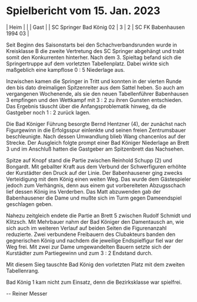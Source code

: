 # Spielbericht vom 15. Jan. 2023

| Heim | | | Gast |
| SC Springer Bad König 02 | 3 | 2 | SC FK Babenhausen 1994 03 |

Seit Beginn des Saisonstarts bei den Schachverbandsrunden wurde in Kreisklasse B die zweite Vertretung des SC Springer abgehängt und trabt somit den Konkurrenten hinterher. Nach dem 3. Spieltag befand sich die Springertruppe auf dem vorletzten Tabellenplatz. Dabei wirkte sich maßgeblich eine kampflose 0 : 5 Niederlage aus.

Inzwischen kamen die Springer in Tritt und konnten in der vierten Runde den bis dato dreimaligen Spitzenreiter aus dem Sattel heben. So auch am vergangenen Wochenende, als sie den neuen Tabellenführer Babenhausen 3 empfingen und den Wettkampf mit 3 : 2 zu ihren Gunsten entschieden. Das Ergebnis täuscht über die Anfangsproblematik hinweg, da die Gastgeber noch 1 : 2 zurück lagen.

Die Bad Königer Führung besorgte Bernd Hentzner (4), der zunächst nach Figurgewinn in die Erfolgsspur einlenkte und seinen freien Zentrumsbauer beschleunigte. Nach dessen Umwandlung blieb Wang chancenlos auf der Strecke. Der Ausgleich folgte prompt einer Bad Königer Niederlage an Brett 3 und im Anschluß hatten die Gastgeber am Spitzenbrett das Nachsehen.

Spitze auf Knopf stand die Partie zwischen Reinhold Schupp (2) und Bongardt. Mit geballter Kraft aus dem Verbund der Schwerfiguren erhöhte der Kurstädter den Druck auf der Linie. Der Babenhausener ging zwecks Verteidigung mit dem König einen weiten Weg. Das wurde dem Gästespieler jedoch zum Verhängnis, denn aus einem gut vorbereiteten Abzugsschach lief dessen König ins Verderben. Das Matt abzuwenden gab der Babenhausener die Dame und mußte sich im Turm gegen Dameendspiel geschlagen geben.

Nahezu zeitgleich endete die Partie an Brett 5 zwischen Rudolf Schmidt und Klitzsch. Mit Mehrbauer nahm der Bad Königer den Damentausch an, wie sich auch im weiteren Verlauf auf beiden Seiten die Figurenanzahl reduzierte. Zwei verbundene Freibauern des Clubakteurs banden den gegnerischen König und nachdem die jeweilige Endspielfigur fiel war der Weg frei. Mit zwei zur Dame umgewandelten Bauern setzte sich der Kurstädter zum Partiegewinn und zum 3 : 2 Endstand durch.

Mit diesem Sieg tauschte Bad König den vorletzten Platz mit dem zweiten Tabellenrang.

Bad König 1 kam nicht zum Einsatz, denn die Bezirksklasse war spielfrei.

-- Reiner Messer
